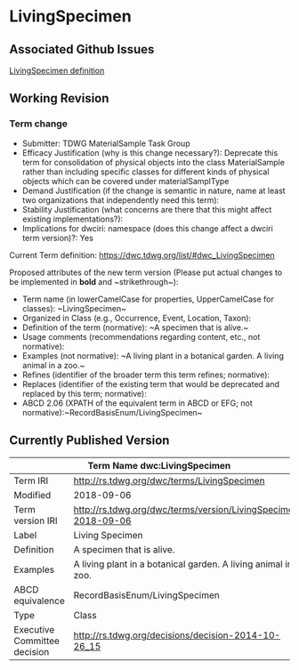 # LivingSpecimen
## Associated Github Issues
[LivingSpecimen definition](https://github.com/tdwg/material-sample/issues/4)
## Working Revision
### Term change

* Submitter: TDWG MaterialSample Task Group
* Efficacy Justification (why is this change necessary?): Deprecate this term for consolidation of physical objects into the class MaterialSample rather than including specific classes for different kinds of physical objects which can be covered under materialSamplType
* Demand Justification (if the change is semantic in nature, name at least two organizations that independently need this term): 
* Stability Justification (what concerns are there that this might affect existing implementations?): 
* Implications for dwciri: namespace (does this change affect a dwciri term version)?: Yes

Current Term definition: https://dwc.tdwg.org/list/#dwc_LivingSpecimen

Proposed attributes of the new term version (Please put actual changes to be implemented in **bold** and ~strikethrough~):

* Term name (in lowerCamelCase for properties, UpperCamelCase for classes): ~LivingSpecimen~
* Organized in Class (e.g., Occurrence, Event, Location, Taxon): 
* Definition of the term (normative): ~A specimen that is alive.~
* Usage comments (recommendations regarding content, etc., not normative): 
* Examples (not normative): ~A living plant in a botanical garden. A living animal in a zoo.~
* Refines (identifier of the broader term this term refines; normative): 
* Replaces (identifier of the existing term that would be deprecated and replaced by this term; normative): 
* ABCD 2.06 (XPATH of the equivalent term in ABCD or EFG; not normative):~RecordBasisEnum/LivingSpecimen~
## Currently Published Version
<table>
	<thead>
		<tr>
			<th colspan="2"><a id="dwc_LivingSpecimen"></a>Term Name  dwc:LivingSpecimen</th>
		</tr>
	</thead>
	<tbody>
		<tr>
			<td>Term IRI</td>
			<td><a href="http://rs.tdwg.org/dwc/terms/LivingSpecimen">http://rs.tdwg.org/dwc/terms/LivingSpecimen</a></td>
		</tr>
		<tr>
			<td>Modified</td>
			<td>2018-09-06</td>
		</tr>
		<tr>
			<td>Term version IRI</td>
			<td><a href="http://rs.tdwg.org/dwc/terms/version/LivingSpecimen-2018-09-06">http://rs.tdwg.org/dwc/terms/version/LivingSpecimen-2018-09-06</a></td>
		</tr>
		<tr>
			<td>Label</td>
			<td>Living Specimen</td>
		</tr>
		<tr>
			<td>Definition</td>
			<td>A specimen that is alive.</td>
		</tr>
		<tr>
			<td>Examples</td>
			<td>A living plant in a botanical garden. A living animal in a zoo.</td>
		</tr>
		<tr>
			<td>ABCD equivalence</td>
			<td>RecordBasisEnum/LivingSpecimen</td>
		</tr>
		<tr>
			<td>Type</td>
			<td>Class</td>
		</tr>
		<tr>
			<td>Executive Committee decision</td>
			<td><a href="http://rs.tdwg.org/decisions/decision-2014-10-26_15">http://rs.tdwg.org/decisions/decision-2014-10-26_15</a></td>
		</tr>
	</tbody>
</table>
